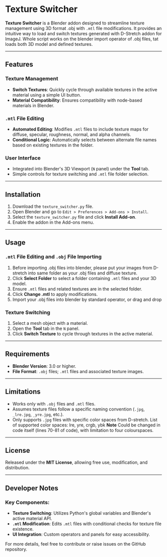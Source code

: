 # Texture Switcher

**Texture Switcher** is a Blender addon designed to streamline texture management using 3D format .obj with `.mtl` file modifications. It provides an intuitive way to load and switch textures generated with D-Stretch addon for ImageJ. Whole script works on the blender import operator of .obj files, tat loads both 3D model and defined textures.  

---

## Features

### Texture Management
- **Switch Textures**: Quickly cycle through available textures in the active material using a simple UI button.
- **Material Compatibility**: Ensures compatibility with node-based materials in Blender.

### `.mtl` File Editing
- **Automated Editing**: Modifies `.mtl` files to include texture maps for diffuse, specular, roughness, normal, and alpha channels.
- **Conditional Logic**: Automatically selects between alternate file names based on existing textures in the folder.

### User Interface
- Integrated into Blender's 3D Viewport (`N` panel) under the **Tool** tab.
- Simple controls for texture switching and `.mtl` file folder selection.

---

## Installation

1. Download the `texture_switcher.py` file.
2. Open Blender and go to `Edit > Preferences > Add-ons > Install`.
3. Select the `texture_switcher.py` file and click **Install Add-on**.
4. Enable the addon in the Add-ons menu.

---

## Usage

### `.mtl` File Editing and `.obj` File Importing
1. Before importing .obj files into blender, please put your images from D-stretch into same folder as your .obj files and diffuse texture. 
2. Click **Select Folder** to select a folder containing `.mtl` files and your 3D model.
3. Ensure `.mtl` files and related textures are in the selected folder.
4. Click **Change .mtl** to apply modifications.
5. Import your .obj files into blender by standard operator, or drag and drop

### Texture Switching
1. Select a mesh object with a material.
2. Open the **Tool** tab in the `N` panel.
3. Click **Switch Texture** to cycle through textures in the active material.

---

## Requirements

- **Blender Version**: 3.0 or higher.
- **File Format**: `.obj` files; `.mtl` files and associated texture images.

---

## Limitations

- Works only with `.obj` files and `.mtl` files.
- Assumes texture files follow a specific naming convention (`.jpg`, `_lre.jpg`, `_yre.jpg`, etc.).
- Only supports `.jpg` files with specific color spaces from D-stretch. List of supported color spaces: lre, yre, crgb, ybk **Note** Could be changed in code itself (lines 70-81 of code), with limitation to four colourspaces. 

---

## License

Released under the **MIT License**, allowing free use, modification, and distribution.

---

## Developer Notes

### Key Components:
- **Texture Switching**: Utilizes Python's global variables and Blender's active material API.
- **`.mtl` Modification**: Edits `.mtl` files with conditional checks for texture file existence.
- **UI Integration**: Custom operators and panels for easy accessibility.

For more details, feel free to contribute or raise issues on the GitHub repository.
